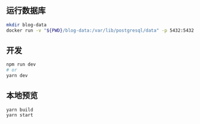 ## 运行数据库
```bash
mkdir blog-data
docker run -v "${PWD}/blog-data:/var/lib/postgresql/data" -p 5432:5432 -e POSTGRES_USER=blog -e POSTGRES_HOST_AUTH_METHOD=trust -d postgres:12.2
```
## 开发

```bash
npm run dev
# or
yarn dev
```

## 本地预览

```
yarn build
yarn start
```
